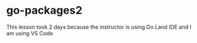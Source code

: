 # go-packages2
This lesson took 2 days because the instructor is using Go Land IDE and I am using VS Code
